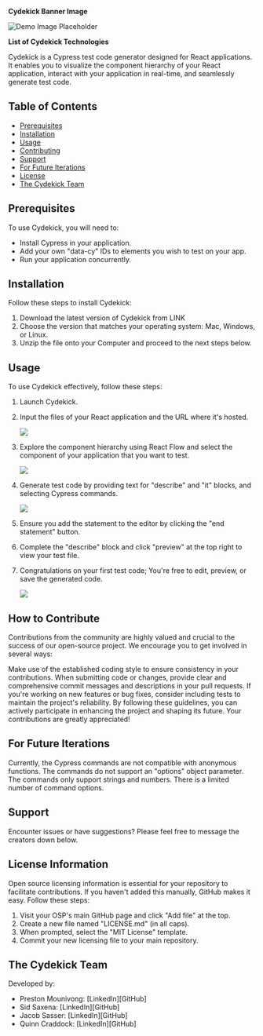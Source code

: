 **Cydekick Banner Image**

![Demo Image Placeholder](path_to_demo_image)

**List of Cydekick Technologies**

Cydekick is a Cypress test code generator designed for React applications. It enables you to visualize the component hierarchy of your React application, interact with your application in real-time, and seamlessly generate test code.

## Table of Contents
- [Prerequisites](#prerequisites)
- [Installation](#installation)
- [Usage](#usage)
- [Contributing](#contributing)
- [Support](#support)
- [For Future Iterations](#future-iterations)
- [License](#license)
- [The Cydekick Team](#the-cydekick-team)

## Prerequisites

To use Cydekick, you will need to:

- Install Cypress in your application.
- Add your own "data-cy" IDs to elements you wish to test on your app.
- Run your application concurrently.

## Installation

Follow these steps to install Cydekick:

1. Download the latest version of Cydekick from LINK
2. Choose the version that matches your operating system: Mac, Windows, or Linux.
3. Unzip the file onto your Computer and proceed to the next steps below.


## Usage

To use Cydekick effectively, follow these steps:

1. Launch Cydekick.

2. Input the files of your React application and the URL where it's hosted.

   ![](https://cydekick.dev/assets/DemoGif1.gif)

3. Explore the component hierarchy using React Flow and select the component of your application that you want to test.

   ![](https://cydekick.dev/assets/DemoGif2.gif)

4. Generate test code by providing text for "describe" and "it" blocks, and selecting Cypress commands.

   ![](https://cydekick.dev/assets/DemoGif3.gif)

5. Ensure you add the statement to the editor by clicking the "end statement" button.

6. Complete the "describe" block and click "preview" at the top right to view your test file.

7. Congratulations on your first test code; You're free to edit, preview, or save the generated code.

   ![](https://cydekick.dev/assets/DemoGif4.gif)


## How to Contribute

Contributions from the community are highly valued and crucial to the success of our open-source project. We encourage you to get involved in several ways:

Make use of the established coding style to ensure consistency in your contributions.
When submitting code or changes, provide clear and comprehensive commit messages and descriptions in your pull requests.
If you're working on new features or bug fixes, consider including tests to maintain the project's reliability.
By following these guidelines, you can actively participate in enhancing the project and shaping its future. Your contributions are greatly appreciated!

## For Future Iterations
Currently, the Cypress commands are not compatible with anonymous functions.
The commands do not support an "options" object  parameter.
The commands only support strings and numbers.
There is a limited number of command options.


## Support

Encounter issues or have suggestions? Please feel free to message the creators down below.


## License Information

Open source licensing information is essential for your repository to facilitate contributions. If you haven't added this manually, GitHub makes it easy. Follow these steps:

1. Visit your OSP's main GitHub page and click "Add file" at the top.
2. Create a new file named "LICENSE.md" (in all caps).
3. When prompted, select the "MIT License" template.
4. Commit your new licensing file to your main repository.

## The Cydekick Team

Developed by:

- Preston Mounivong: [LinkedIn][GitHub]
- Sid Saxena: [LinkedIn][GitHub]
- Jacob Sasser: [LinkedIn][GitHub]
- Quinn Craddock: [LinkedIn][GitHub]
